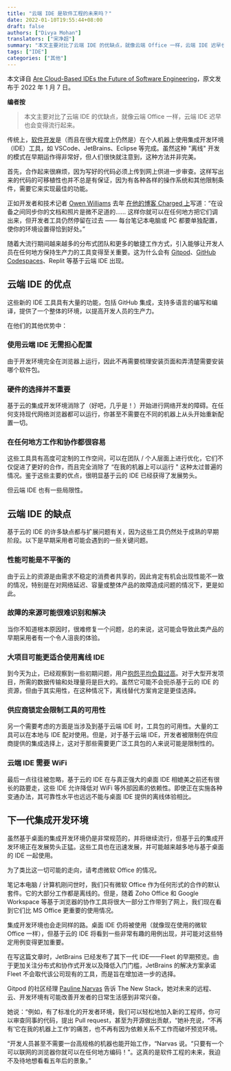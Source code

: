 ```yaml
---
title: "云端 IDE 是软件工程的未来吗？"
date: 2022-01-10T19:55:44+08:00
draft: false
authors: ["Divya Mohan"]
translators: ["宋净超"]
summary: "本文主要对比了云端 IDE 的优缺点，就像云端 Office 一样，云端 IDE 迟早也会变得流行起来。"
tags: ["IDE"]
categories: ["其他"]
---
```


本文译自 [Are Cloud-Based IDEs the Future of Software Engineering](https://thenewstack.io/are-cloud-based-ides-the-future-of-software-engineering)，原文发布于 2022 年 1 月 7 日。

**编者按**

> 本文主要对比了云端 IDE 的优缺点，就像云端 Office 一样，云端 IDE 迟早也会变得流行起来。

传统上，[软件开发](https://thenewstack.io/category/development/)是（而且在很大程度上仍然是）在个人机器上使用集成开发环境（IDE）工具，如 VSCode、JetBrains、Eclipse 等完成。虽然这种 "离线" 开发的模式在早期运作得非常好，但人们很快就注意到，这种方法并非完美。

首先，合作起来很麻烦，因为写好的代码必须上传到网上供进一步审查。这样写出来的代码的可移植性也并不总是有保证，因为有各种各样的操作系统和其他限制条件，需要它来实现最佳的功能。

正如开发者和技术记者 [Owen Williams](https://char.gd/blog/author/owen) 去年 [在他的博客 Charged 上](https://char.gd/blog/2020/github-codespaces-means-your-computer-doesnt-matter-anymore)写道：“在设备之间同步你的文档和照片是微不足道的…… 这样你就可以在任何地方把它们调出来，但开发者工具仍然停留在过去 —— 每台笔记本电脑或 PC 都要单独配置，使你的环境设置得恰到好处。”

随着大流行期间越来越多的分布式团队和更多的敏捷工作方式，引入能够让开发人员在任何地方保持生产力的工具变得至关重要。这为什么会有 [Gitpod](https://thenewstack.io/gitpod-open-sources-a-holistic-ide/)、[GitHub Codespaces](https://thenewstack.io/this-week-in-programming-github-codespaces-portable-dev-environment/)、Replit 等基于云端 IDE 出现。

## 云端 IDE 的优点

这些新的 IDE 工具具有大量的功能，包括 GitHub 集成，支持多语言的编写和编译，提供了一个整体的环境，以提高开发人员的生产力。

在他们的其他优势中：

### 使用云端 IDE 无需担心配置

由于开发环境完全在浏览器上运行，因此不再需要梳理安装页面和弄清楚需要安装哪个软件包。

### 硬件的选择并不重要

基于云的集成开发环境消除了（好吧，几乎是！）开始进行网络开发的障碍。在任何支持现代网络浏览器都可以运行，你甚至不需要在不同的机器上从头开始重新配置一切。

### 在任何地方工作和协作都很容易

这些工具具有高度可定制的工作空间，可以在团队 / 个人层面上进行优化，它们不仅促进了更好的合作，而且完全消除了 “在我的机器上可以运行 " 这种太过普遍的情况。鉴于这些主要的优点，很明显基于云的 IDE 已经获得了发展势头。

但云端 IDE 也有一些局限性。

## 云端 IDE 的缺点

基于云的 IDE 的许多缺点都与扩展问题有关，因为这些工具仍然处于成熟的早期阶段。以下是早期采用者可能会遇到的一些关键问题。

### 性能可能是不平衡的

由于云上的资源是由需求不稳定的消费者共享的，因此肯定有机会出现性能不一致的情况，特别是在对网络延迟、容量或整体产品的故障造成问题的情况下，更是如此。

### 故障的来源可能很难识别和解决

当你不知道根本原因时，很难修复一个问题，总的来说，这可能会导致此类产品的早期采用者有一个令人沮丧的体验。

### 大项目可能更适合使用离线 IDE

到今天为止，已经观察到一些初期问题，用户[抱怨平均负载过高](https://github.com/gitpod-io/gitpod/issues/5992)。对于大型开发项目，所需的数据传输和处理量将是巨大的。虽然它可能不会扼杀基于云的 IDE 的资源，但由于其实用性，在这种情况下，离线替代方案肯定是更佳选择。

### 供应商锁定会限制工具的可用性

另一个需要考虑的方面是当涉及到基于云端 IDE 时，工具包的可用性。大量的工具可以在本地与 IDE 配对使用。但是，对于基于云端 IDE，开发者被限制在供应商提供的集成选择上，这对于那些需要更广泛工具包的人来说可能是限制性的。

### 云端 IDE 需要 WiFi

最后一点往往被忽略，基于云的 IDE 在与真正强大的桌面 IDE 相媲美之前还有很长的路要走，这些 IDE 允许降低对 WiFi 等外部因素的依赖性。即使正在实施各种变通办法，其可靠性水平也远远不能与桌面 IDE 提供的离线体验相比。

## 下一代集成开发环境

虽然基于桌面的集成开发环境仍是非常规范的，并将继续流行，但基于云的集成开发环境正在发展势头正猛。这些工具也在迅速发展，并可能越来越多地与基于桌面的 IDE 一起使用。

为了类比这一切可能的走向，请考虑微软 Office 的情况。

笔记本电脑 / 计算机刚问世时，我们只有微软 Office 作为任何形式的合作的默认套件。它的大部分工作都是离线的。但是，随着 Zoho Office 和 Google Workspace 等基于浏览器的协作工具将很大一部分工作带到了网上，我们现在看到它们比 MS Office 更重要的使用情况。

集成开发环境也会走同样的路。桌面 IDE 仍将被使用（就像现在使用的微软 Office 一样），但基于云的 IDE 将看到一些非常有趣的用例出现，并可能对这些特定用例变得更加重要。

在写这篇文章时，JetBrains 已经发布了其下一代 IDE——Fleet 的早期预览。由于更加关注分布式和协作式开发以及降低入门门槛，JetBrains 的解决方案承诺 Fleet 不会取代该公司现有的工具，而是旨在增加进一步的选择。

Gitpod 的社区经理 [Pauline Narvas](https://www.linkedin.com/in/pnarvas/) 告诉 The New Stack，她对未来的远程、云、开发环境有可能改善开发者的日常生活感到非常兴奋。

她说：“例如，有了标准化的开发者环境，我们可以轻松地加入新的工程师，你可以审查同事的代码，提出 Pull request，甚至为开源做出贡献，“她补充说，“不再有’它在我的机器上工作’的痛苦，也不再有因为依赖关系不工作而破坏预览环境。

“开发人员甚至不需要一台高规格的机器也能开始工作，“Narvas 说。“只要有一个可以联网的浏览器你就可以在任何地方编码！"。这真的是软件工程的未来，我迫不及待地想看看五年后的景象。”
